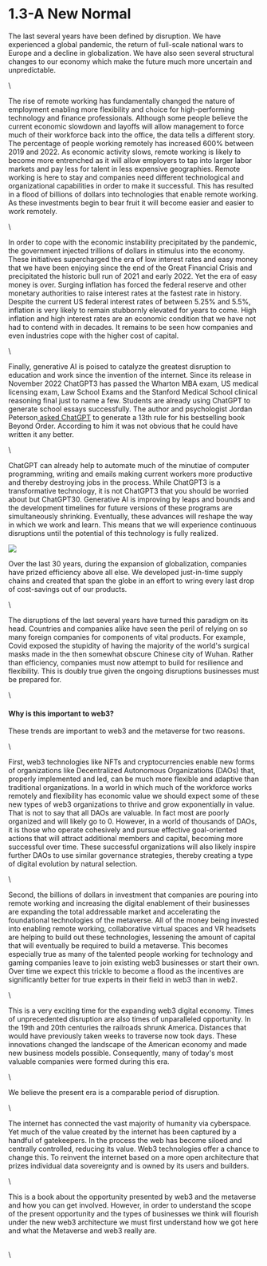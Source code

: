 # 1.3-A New Normal

The last several years have been defined by disruption. We have experienced a global pandemic, the return of full-scale national wars to Europe and a decline in globalization. We have also seen several structural changes to our economy which make the future much more uncertain and unpredictable.

\


The rise of remote working has fundamentally changed the nature of employment enabling more flexibility and choice for high-performing technology and finance professionals. Although some people believe the current economic slowdown and layoffs will allow management to force much of their workforce back into the office, the data tells a different story. The percentage of people working remotely has increased 600% between 2019 and 2022. As economic activity slows, remote working is likely to become more entrenched as it will allow employers to tap into larger labor markets and pay less for talent in less expensive geographies. Remote working is here to stay and companies need different technological and organizational capabilities in order to make it successful. This has resulted in a flood of billions of dollars into technologies that enable remote working. As these investments begin to bear fruit it will become easier and easier to work remotely.

\


In order to cope with the economic instability precipitated by the pandemic, the government injected trillions of dollars in stimulus into the economy. These initiatives supercharged the era of low interest rates and easy money that we have been enjoying since the end of the Great Financial Crisis and precipitated the historic bull run of 2021 and early 2022. Yet the era of easy money is over. Surging inflation has forced the federal reserve and other monetary authorities to raise interest rates at the fastest rate in history. Despite the current US federal interest rates of between 5.25% and 5.5%, inflation is very likely to remain stubbornly elevated for years to come. High inflation and high interest rates are an economic condition that we have not had to contend with in decades. It remains to be seen how companies and even industries cope with the higher cost of capital.

\


Finally, generative AI is poised to catalyze the greatest disruption to education and work since the invention of the internet. Since its release in November 2022 ChatGPT3 has passed the Wharton MBA exam, US medical licensing exam, Law School Exams and the Stanford Medical School clinical reasoning final just to name a few. Students are already using ChatGPT to generate school essays successfully. The author and psychologist Jordan Peterson[ asked ChatGPT](https://www.youtube.com/watch?v=-jbBqBeKXcc) to generate a 13th rule for his bestselling book Beyond Order. According to him it was not obvious that he could have written it any better.

\


ChatGPT can already help to automate much of the minutiae of computer programming, writing and emails making current workers more productive and thereby destroying jobs in the process. While ChatGPT3 is a transformative technology, it is not ChatGPT3 that you should be worried about but ChatGPT30. Generative AI is improving by leaps and bounds and the development timelines for future versions of these programs are simultaneously shrinking. Eventually, these advances will reshape the way in which we work and learn. This means that we will experience continuous disruptions until the potential of this technology is fully realized.

![](https://lh4.googleusercontent.com/-4JuI3HnCVlAzSX85Yk3joiKAT5so7-Uo4MOfAG9cTU5QuhVprclnMOHTZ8hSpNuOFYgThg85hN5PE2f4uOJa4llW8IW8dHk4Yh56x4C\_QegsESa-gTtP3PORsEL0pZWFiFK2BPr5lIi6m5OnWK0JOXecdW7DcH4)

Over the last 30 years, during the expansion of globalization, companies have prized efficiency above all else. We developed just-in-time supply chains and created that span the globe in an effort to wring every last drop of cost-savings out of our products.

\


The disruptions of the last several years have turned this paradigm on its head. Countries and companies alike have seen the peril of relying on so many foreign companies for components of vital products. For example, Covid exposed the stupidity of having the majority of the world's surgical masks made in the then somewhat obscure Chinese city of Wuhan. Rather than efficiency, companies must now attempt to build for resilience and flexibility. This is doubly true given the ongoing disruptions businesses must be prepared for.

\


#### Why is this important to web3?

These trends are important to web3 and the metaverse for two reasons.

\


First, web3 technologies like NFTs and cryptocurrencies enable new forms of organizations like Decentralized Autonomous Organizations (DAOs) that, properly implemented and led, can be much more flexible and adaptive than traditional organizations. In a world in which much of the workforce works remotely and flexibility has economic value we should expect some of these new types of web3 organizations to thrive and grow exponentially in value. That is not to say that all DAOs are valuable. In fact most are poorly organized and will likely go to 0. However, in a world of thousands of DAOs, it is those who operate cohesively and pursue effective goal-oriented actions that will attract additional members and capital, becoming more successful over time. These successful organizations will also likely inspire further DAOs to use similar governance strategies, thereby creating a type of digital evolution by natural selection.

\


Second, the billions of dollars in investment that companies are pouring into remote working and increasing the digital enablement of their businesses are expanding the total addressable market and accelerating the foundational technologies of the metaverse. All of the money being invested into enabling remote working, collaborative virtual spaces and VR headsets are helping to build out these technologies, lessening the amount of capital that will eventually be required to build a metaverse. This becomes especially true as many of the talented people working for technology and gaming companies leave to join existing web3 businesses or start their own. Over time we expect this trickle to become a flood as the incentives are significantly better for true experts in their field in web3 than in web2.

\


This is a very exciting time for the expanding web3 digital economy. Times of unprecedented disruption are also times of unparalleled opportunity. In the 19th and 20th centuries the railroads shrunk America. Distances that would have previously taken weeks to traverse now took days. These innovations changed the landscape of the American economy and made new business models possible. Consequently, many of today's most valuable companies were formed during this era.

\


We believe the present era is a comparable period of disruption.&#x20;

\


The internet has connected the vast majority of humanity via cyberspace. Yet much of the value created by the internet has been captured by a handful of gatekeepers. In the process the web has become siloed and centrally controlled, reducing its value. Web3 technologies offer a chance to change this. To reinvent the internet based on a more open architecture that prizes individual data sovereignty and is owned by its users and builders.

\


This is a book about the opportunity presented by web3 and the metaverse and how you can get involved. However, in order to understand the scope of the present opportunity and the types of businesses we think will flourish under the new web3 architecture we must first understand how we got here and what the Metaverse and web3 really are.&#x20;

\
\
